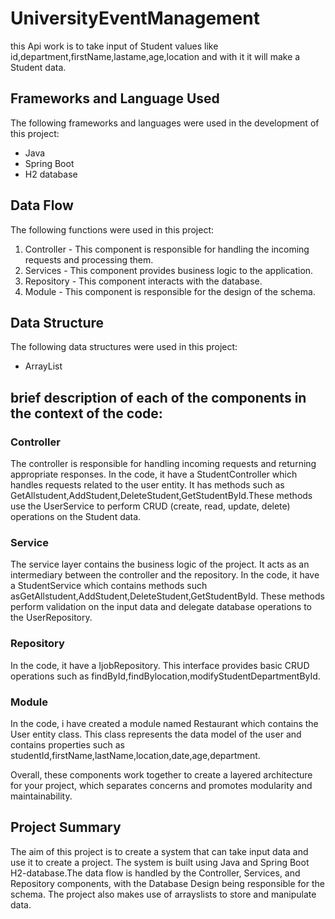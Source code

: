 # UniversityEventManagement

this Api work is to take input of Student values like id,department,firstName,lastame,age,location and with it it will make a Student  data.

## Frameworks and Language Used

The following frameworks and languages were used in the development of this project:

- Java
- Spring Boot
- H2 database

## Data Flow

The following functions were used in this project:

1. Controller - This component is responsible for handling the incoming requests and processing them.
2. Services - This component provides business logic to the application.
3. Repository - This component interacts with the database.
4. Module - This component is responsible for the design of the schema.

## Data Structure

The following data structures were used in this project:

- ArrayList

## brief description of each of the components in the context of the code:

### Controller
The controller is responsible for handling incoming requests and returning appropriate responses. In the code, it have a StudentController which handles requests related to the user entity. It has methods such as GetAllstudent,AddStudent,DeleteStudent,GetStudentById.These methods use the UserService to perform CRUD (create, read, update, delete) operations on the Student data.

### Service
The service layer contains the business logic of the project. It acts as an intermediary between the controller and the repository. In the code, it have a StudentService which contains methods such asGetAllstudent,AddStudent,DeleteStudent,GetStudentById. These methods perform validation on the input data and delegate database operations to the UserRepository.

### Repository
In the code, it have a IjobRepository. This interface provides basic CRUD operations such as findById,findBylocation,modifyStudentDepartmentById.

### Module
In the code, i have created a module named Restaurant which contains the User entity class. This class represents the data model of the user and contains properties such as studentId,firstName,lastName,location,date,age,department.

Overall, these components work together to create a layered architecture for your project, which separates concerns and promotes modularity and maintainability.

## Project Summary

The aim of this project is to create a system that can take input data and use it to create a project. The system is built using Java and Spring Boot H2-database.The data flow is handled by the Controller, Services, and Repository components, with the Database Design being responsible for the schema. The project also makes use of arrayslists to store and manipulate data.
